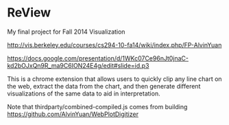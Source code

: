 ReView
======

My final project for Fall 2014 Visualization

http://vis.berkeley.edu/courses/cs294-10-fa14/wiki/index.php/FP-AlvinYuan

https://docs.google.com/presentation/d/1WKc07Ce96nJt0jnaC-kd2bOJxQn9R_ma9C6ION24E4g/edit#slide=id.p3

This is a chrome extension that allows users to quickly clip any line chart on the web, extract the data from the chart, and then generate different visualizations of the same data to aid in interpretation.

Note that thirdparty/combined-compiled.js comes from building https://github.com/AlvinYuan/WebPlotDigitizer
